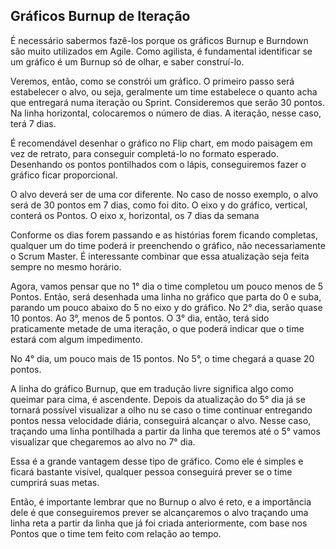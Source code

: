 ## Gráficos Burnup de Iteração

É necessário sabermos fazê-los porque os gráficos Burnup e Burndown são muito utilizados em Agile. Como agilista, é fundamental identificar se um gráfico é um Burnup só de olhar, e saber construí-lo.

Veremos, então, como se constrói um gráfico. O primeiro passo será estabelecer o alvo, ou seja, geralmente um time estabelece o quanto acha que entregará numa iteração ou Sprint. Consideremos que serão 30 pontos. Na linha horizontal, colocaremos o número de dias. A iteração, nesse caso, terá 7 dias.

É recomendável desenhar o gráfico no Flip chart, em modo paisagem em vez de retrato, para conseguir completá-lo no formato esperado. Desenhando os pontos pontilhados com o lápis, conseguiremos fazer o gráfico ficar proporcional.

O alvo deverá ser de uma cor diferente. No caso de nosso exemplo, o alvo será de 30 pontos em 7 dias, como foi dito. O eixo y do gráfico, vertical, conterá os Pontos. O eixo x, horizontal, os 7 dias da semana

Conforme os dias forem passando e as histórias forem ficando completas, qualquer um do time poderá ir preenchendo o gráfico, não necessariamente o Scrum Master. É interessante combinar que essa atualização seja feita sempre no mesmo horário.

Agora, vamos pensar que no 1° dia o time completou um pouco menos de 5 Pontos. Então, será desenhada uma linha no gráfico que parta do 0 e suba, parando um pouco abaixo do 5 no eixo y do gráfico. No 2° dia, serão quase 10 pontos. Ao 3°, menos de 5 pontos. O 3° dia, então, terá sido praticamente metade de uma iteração, o que poderá indicar que o time estará com algum impedimento.

No 4° dia, um pouco mais de 15 pontos. No 5°, o time chegará a quase 20 pontos.

A linha do gráfico Burnup, que em tradução livre significa algo como queimar para cima, é ascendente. Depois da atualização do 5° dia já se tornará possível visualizar a olho nu se caso o time continuar entregando pontos nessa velocidade diária, conseguirá alcançar o alvo. Nesse caso, traçando uma linha pontilhada a partir da linha que teremos até o 5° vamos visualizar que chegaremos ao alvo no 7° dia.

Essa é a grande vantagem desse tipo de gráfico. Como ele é simples e ficará bastante visível, qualquer pessoa conseguirá prever se o time cumprirá suas metas.

Então, é importante lembrar que no Burnup o alvo é reto, e a importância dele é que conseguiremos prever se alcançaremos o alvo traçando uma linha reta a partir da linha que já foi criada anteriormente, com base nos Pontos que o time tem feito com relação ao tempo.
